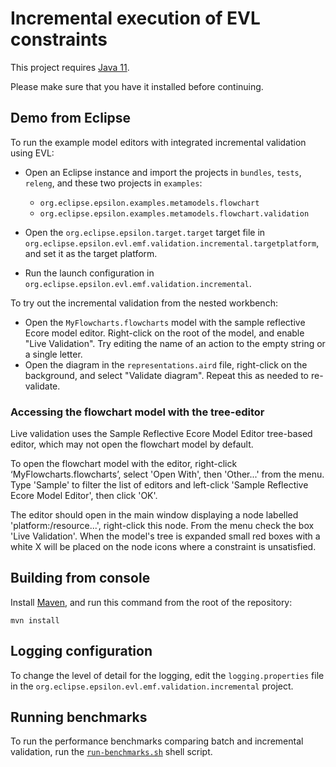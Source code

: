 # Incremental execution of EVL constraints

This project requires [Java 11](https://adoptium.net/es/temurin/releases/?version=11).

Please make sure that you have it installed before continuing.

## Demo from Eclipse

To run the example model editors with integrated incremental validation using EVL:

* Open an Eclipse instance and import the projects in `bundles`, `tests`, `releng`, and these two projects in `examples`:

  * `org.eclipse.epsilon.examples.metamodels.flowchart`
  * `org.eclipse.epsilon.examples.metamodels.flowchart.validation`

* Open the `org.eclipse.epsilon.target.target` target file in `org.eclipse.epsilon.evl.emf.validation.incremental.targetplatform`, and set it as the target platform.
* Run the launch configuration in `org.eclipse.epsilon.evl.emf.validation.incremental`.

To try out the incremental validation from the nested workbench:

* Open the `MyFlowcharts.flowcharts` model with the sample reflective Ecore model editor. Right-click on the root of the model, and enable "Live Validation". Try editing the name of an action to the empty string or a single letter.
* Open the diagram in the `representations.aird` file, right-click on the background, and select "Validate diagram". Repeat this as needed to re-validate.

### Accessing the flowchart model with the tree-editor

Live validation uses the Sample Reflective Ecore Model Editor tree-based editor, which may not open the flowchart model by default. 

To open the flowchart model with the editor, right-click ‘MyFlowcharts.flowcharts’, select 'Open With', then 'Other...' from the menu. Type 'Sample' to filter the list of editors and left-click 'Sample Reflective Ecore Model Editor', then click 'OK'.  

The editor should open in the main window displaying a node labelled 'platform:/resource...', right-click this node. From the menu check the box 'Live Validation'. When the model's tree is expanded small red boxes with a white X will be placed on the node icons where a constraint is unsatisfied. 



## Building from console

Install [Maven](https://maven.apache.org/), and run this command from the root of the repository:

```shell
mvn install
```

## Logging configuration

To change the level of detail for the logging, edit the `logging.properties` file in the `org.eclipse.epsilon.evl.emf.validation.incremental` project.

## Running benchmarks

To run the performance benchmarks comparing batch and incremental validation, run the [`run-benchmarks.sh`](./run-benchmarks.sh) shell script.
